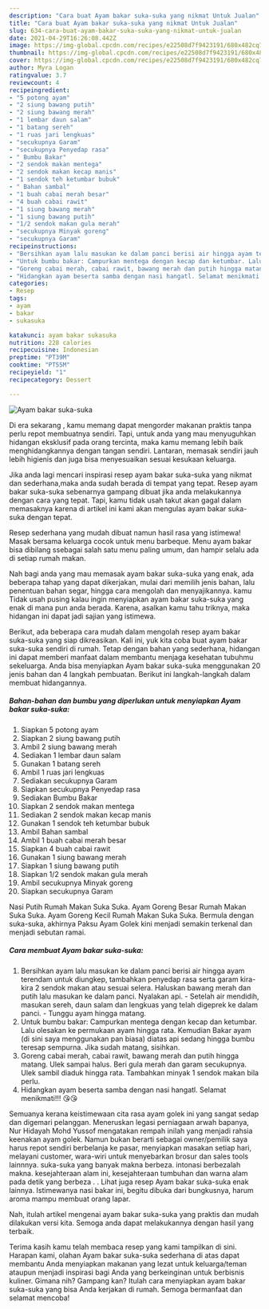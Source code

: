 ```yaml
---
description: "Cara buat Ayam bakar suka-suka yang nikmat Untuk Jualan"
title: "Cara buat Ayam bakar suka-suka yang nikmat Untuk Jualan"
slug: 634-cara-buat-ayam-bakar-suka-suka-yang-nikmat-untuk-jualan
date: 2021-04-29T16:26:08.442Z
image: https://img-global.cpcdn.com/recipes/e22508d7f9423191/680x482cq70/ayam-bakar-suka-suka-foto-resep-utama.jpg
thumbnail: https://img-global.cpcdn.com/recipes/e22508d7f9423191/680x482cq70/ayam-bakar-suka-suka-foto-resep-utama.jpg
cover: https://img-global.cpcdn.com/recipes/e22508d7f9423191/680x482cq70/ayam-bakar-suka-suka-foto-resep-utama.jpg
author: Myra Logan
ratingvalue: 3.7
reviewcount: 4
recipeingredient:
- "5 potong ayam"
- "2 siung bawang putih"
- "2 siung bawang merah"
- "1 lembar daun salam"
- "1 batang sereh"
- "1 ruas jari lengkuas"
- "secukupnya Garam"
- "secukupnya Penyedap rasa"
- " Bumbu Bakar"
- "2 sendok makan mentega"
- "2 sendok makan kecap manis"
- "1 sendok teh ketumbar bubuk"
- " Bahan sambal"
- "1 buah cabai merah besar"
- "4 buah cabai rawit"
- "1 siung bawang merah"
- "1 siung bawang putih"
- "1/2 sendok makan gula merah"
- "secukupnya Minyak goreng"
- "secukupnya Garam"
recipeinstructions:
- "Bersihkan ayam lalu masukan ke dalam panci berisi air hingga ayam terendam untuk diungkep, tambahkan penyedap rasa serta garam kira-kira 2 sendok makan atau sesuai selera. Haluskan bawang merah dan putih lalu masukan ke dalam panci. Nyalakan api. Setelah air mendidih, masukan sereh, daun salam dan lengkuas yang telah digeprek ke dalam panci. Tunggu ayam hingga matang."
- "Untuk bumbu bakar: Campurkan mentega dengan kecap dan ketumbar. Lalu olesakan ke permukaan ayam hingga rata. Kemudian Bakar ayam (di sini saya menggunakan pan biasa) diatas api sedang hingga bumbu teresap sempurna. Jika sudah matang, sisihkan."
- "Goreng cabai merah, cabai rawit, bawang merah dan putih hingga matang. Ulek sampai halus. Beri gula merah dan garam secukupnya. Ulek sambil diaduk hingga rata. Tambahkan minyak 1 sendok makan bila perlu."
- "Hidangkan ayam beserta samba dengan nasi hangatl. Selamat menikmati!!! 😘😘"
categories:
- Resep
tags:
- ayam
- bakar
- sukasuka

katakunci: ayam bakar sukasuka 
nutrition: 228 calories
recipecuisine: Indonesian
preptime: "PT39M"
cooktime: "PT55M"
recipeyield: "1"
recipecategory: Dessert

---
```



![Ayam bakar suka-suka](https://img-global.cpcdn.com/recipes/e22508d7f9423191/680x482cq70/ayam-bakar-suka-suka-foto-resep-utama.jpg)

Di era  sekarang , kamu memang dapat mengorder makanan praktis tanpa perlu repot membuatnya sendiri. Tapi, untuk anda yang mau menyuguhkan hidangan eksklusif pada orang tercinta, maka kamu memang lebih baik menghidangkannya dengan tangan sendiri. Lantaran, memasak sendiri jauh lebih higienis dan juga bisa menyesuaikan sesuai kesukaan keluarga.

Jika anda lagi mencari inspirasi resep ayam bakar suka-suka yang nikmat dan sederhana,maka anda sudah berada di tempat yang tepat. Resep ayam bakar suka-suka  sebenarnya gampang dibuat jika anda melakukannya dengan cara yang tepat. Tapi, kamu tidak usah takut akan gagal dalam memasaknya 
karena di artikel ini kami akan mengulas ayam bakar suka-suka dengan tepat.  

Resep sederhana yang mudah dibuat namun hasil rasa yang istimewa! Masak bersama keluarga cocok untuk menu barbeque. Menu ayam bakar bisa dibilang ssebagai salah satu menu paling umum, dan hampir selalu ada di setiap rumah makan.

Nah bagi anda yang mau memasak ayam bakar suka-suka yang enak, ada beberapa tahap yang dapat dikerjakan, mulai dari memilih jenis bahan, lalu penentuan bahan segar, hingga cara mengolah dan menyajikannya. kamu Tidak usah pusing kalau ingin menyiapkan ayam bakar suka-suka yang enak di mana pun anda berada. Karena, asalkan kamu  tahu triknya, maka hidangan ini dapat jadi sajian yang istimewa.

Berikut, ada beberapa cara mudah dalam mengolah resep ayam bakar suka-suka yang siap dikreasikan. Kali ini, yuk kita coba buat ayam bakar suka-suka sendiri di rumah. Tetap dengan bahan yang sederhana, hidangan ini dapat memberi manfaat dalam membantu menjaga kesehatan tubuhmu sekeluarga. Anda bisa menyiapkan Ayam bakar suka-suka menggunakan 20 jenis bahan dan 4 langkah pembuatan. Berikut ini langkah-langkah dalam membuat hidangannya.

<!--inarticleads1-->

##### Bahan-bahan dan bumbu yang diperlukan untuk menyiapkan Ayam bakar suka-suka:

1. Siapkan 5 potong ayam
1. Siapkan 2 siung bawang putih
1. Ambil 2 siung bawang merah
1. Sediakan 1 lembar daun salam
1. Gunakan 1 batang sereh
1. Ambil 1 ruas jari lengkuas
1. Sediakan secukupnya Garam
1. Siapkan secukupnya Penyedap rasa
1. Sediakan  Bumbu Bakar
1. Siapkan 2 sendok makan mentega
1. Sediakan 2 sendok makan kecap manis
1. Gunakan 1 sendok teh ketumbar bubuk
1. Ambil  Bahan sambal
1. Ambil 1 buah cabai merah besar
1. Siapkan 4 buah cabai rawit
1. Gunakan 1 siung bawang merah
1. Siapkan 1 siung bawang putih
1. Siapkan 1/2 sendok makan gula merah
1. Ambil secukupnya Minyak goreng
1. Siapkan secukupnya Garam


Nasi Putih Rumah Makan Suka Suka. Ayam Goreng Besar Rumah Makan Suka Suka. Ayam Goreng Kecil Rumah Makan Suka Suka. Bermula dengan suka-suka, akhirnya Paksu Ayam Golek kini menjadi semakin terkenal dan menjadi sebutan ramai. 

<!--inarticleads2-->

##### Cara membuat Ayam bakar suka-suka:

1. Bersihkan ayam lalu masukan ke dalam panci berisi air hingga ayam terendam untuk diungkep, tambahkan penyedap rasa serta garam kira-kira 2 sendok makan atau sesuai selera. Haluskan bawang merah dan putih lalu masukan ke dalam panci. Nyalakan api. - Setelah air mendidih, masukan sereh, daun salam dan lengkuas yang telah digeprek ke dalam panci. - Tunggu ayam hingga matang.
1. Untuk bumbu bakar: Campurkan mentega dengan kecap dan ketumbar. Lalu olesakan ke permukaan ayam hingga rata. Kemudian Bakar ayam (di sini saya menggunakan pan biasa) diatas api sedang hingga bumbu teresap sempurna. Jika sudah matang, sisihkan.
1. Goreng cabai merah, cabai rawit, bawang merah dan putih hingga matang. Ulek sampai halus. Beri gula merah dan garam secukupnya. Ulek sambil diaduk hingga rata. Tambahkan minyak 1 sendok makan bila perlu.
1. Hidangkan ayam beserta samba dengan nasi hangatl. Selamat menikmati!!! 😘😘


Semuanya kerana keistimewaan cita rasa ayam golek ini yang sangat sedap dan digemari pelanggan. Meneruskan legasi perniagaan arwah bapanya, Nur Hidayah Mohd Yussof mengatakan rempah inilah yang menjadi rahsia keenakan ayam golek. Namun bukan berarti sebagai owner/pemilik saya harus repot sendiri berbelanja ke pasar, menyiapkan masakan setiap hari, melayani customer, wara-wiri untuk menyebarkan brosur dan sales tools lainnnya. suka-suka yang banyak makna berbeza. intonasi berbezalah makna. kesejahteraan alam ini, kesejahteraan tumbuhan dan warna alam pada detik yang berbeza . . Lihat juga resep Ayam bakar suka-suka enak lainnya. Istimewanya nasi bakar ini, begitu dibuka dari bungkusnya, harum aroma mampu membuat orang lapar. 

Nah, itulah artikel mengenai  ayam bakar suka-suka  yang praktis dan mudah dilakukan versi kita. Semoga anda dapat melakukannya dengan hasil yang terbaik. 

Terima kasih kamu telah membaca resep yang kami tampilkan di sini. Harapan kami, olahan  Ayam bakar suka-suka sederhana di atas dapat membantu Anda menyiapkan makanan yang lezat untuk keluarga/teman ataupun menjadi inspirasi bagi Anda yang berkeinginan untuk berbisnis kuliner. Gimana nih? Gampang kan? Itulah cara menyiapkan ayam bakar suka-suka yang bisa Anda kerjakan di rumah. Semoga bermanfaat dan selamat mencoba!

